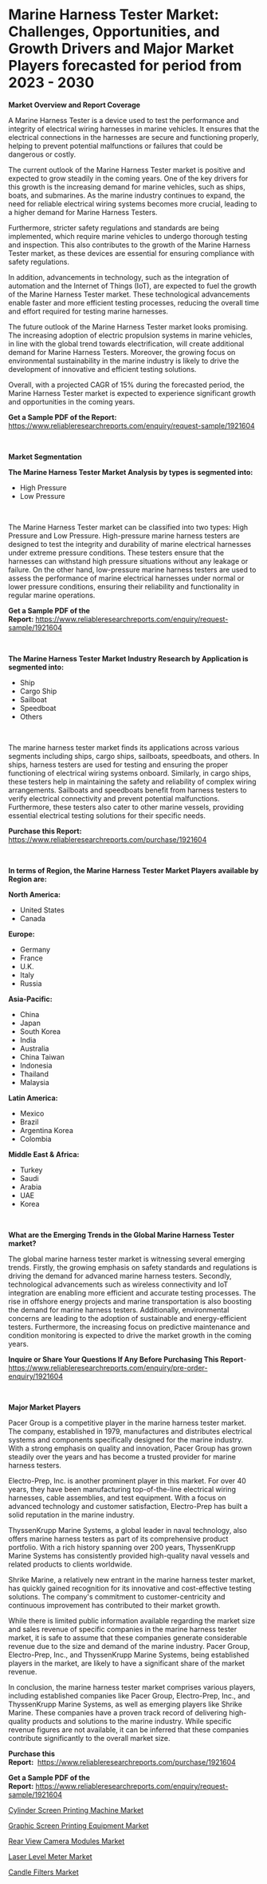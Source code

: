<p><h1>Marine Harness Tester Market: Challenges, Opportunities, and Growth Drivers and Major Market Players forecasted for period from 2023 - 2030</h1></p><p><strong>Market Overview and Report Coverage</strong></p>
<p><p>A Marine Harness Tester is a device used to test the performance and integrity of electrical wiring harnesses in marine vehicles. It ensures that the electrical connections in the harnesses are secure and functioning properly, helping to prevent potential malfunctions or failures that could be dangerous or costly.</p><p>The current outlook of the Marine Harness Tester market is positive and expected to grow steadily in the coming years. One of the key drivers for this growth is the increasing demand for marine vehicles, such as ships, boats, and submarines. As the marine industry continues to expand, the need for reliable electrical wiring systems becomes more crucial, leading to a higher demand for Marine Harness Testers.</p><p>Furthermore, stricter safety regulations and standards are being implemented, which require marine vehicles to undergo thorough testing and inspection. This also contributes to the growth of the Marine Harness Tester market, as these devices are essential for ensuring compliance with safety regulations.</p><p>In addition, advancements in technology, such as the integration of automation and the Internet of Things (IoT), are expected to fuel the growth of the Marine Harness Tester market. These technological advancements enable faster and more efficient testing processes, reducing the overall time and effort required for testing marine harnesses.</p><p>The future outlook of the Marine Harness Tester market looks promising. The increasing adoption of electric propulsion systems in marine vehicles, in line with the global trend towards electrification, will create additional demand for Marine Harness Testers. Moreover, the growing focus on environmental sustainability in the marine industry is likely to drive the development of innovative and efficient testing solutions.</p><p>Overall, with a projected CAGR of 15% during the forecasted period, the Marine Harness Tester market is expected to experience significant growth and opportunities in the coming years.</p></p>
<p><strong>Get a Sample PDF of the Report:</strong> <a href="https://www.reliableresearchreports.com/enquiry/request-sample/1921604">https://www.reliableresearchreports.com/enquiry/request-sample/1921604</a></p>
<p>&nbsp;</p>
<p><strong>Market Segmentation</strong></p>
<p><strong>The Marine Harness Tester Market Analysis by types is segmented into:</strong></p>
<p><ul><li>High Pressure</li><li>Low Pressure</li></ul></p>
<p>&nbsp;</p>
<p><p>The Marine Harness Tester market can be classified into two types: High Pressure and Low Pressure. High-pressure marine harness testers are designed to test the integrity and durability of marine electrical harnesses under extreme pressure conditions. These testers ensure that the harnesses can withstand high pressure situations without any leakage or failure. On the other hand, low-pressure marine harness testers are used to assess the performance of marine electrical harnesses under normal or lower pressure conditions, ensuring their reliability and functionality in regular marine operations.</p></p>
<p><strong>Get a Sample PDF of the Report:</strong>&nbsp;<a href="https://www.reliableresearchreports.com/enquiry/request-sample/1921604">https://www.reliableresearchreports.com/enquiry/request-sample/1921604</a></p>
<p>&nbsp;</p>
<p><strong>The Marine Harness Tester Market Industry Research by Application is segmented into:</strong></p>
<p><ul><li>Ship</li><li>Cargo Ship</li><li>Sailboat</li><li>Speedboat</li><li>Others</li></ul></p>
<p>&nbsp;</p>
<p><p>The marine harness tester market finds its applications across various segments including ships, cargo ships, sailboats, speedboats, and others. In ships, harness testers are used for testing and ensuring the proper functioning of electrical wiring systems onboard. Similarly, in cargo ships, these testers help in maintaining the safety and reliability of complex wiring arrangements. Sailboats and speedboats benefit from harness testers to verify electrical connectivity and prevent potential malfunctions. Furthermore, these testers also cater to other marine vessels, providing essential electrical testing solutions for their specific needs.</p></p>
<p><strong>Purchase this Report:</strong>&nbsp; <a href="https://www.reliableresearchreports.com/purchase/1921604">https://www.reliableresearchreports.com/purchase/1921604</a></p>
<p>&nbsp;</p>
<p><strong>In terms of Region, the Marine Harness Tester Market Players available by Region are:</strong></p>
<p>
    <p> <strong> North America: </strong>
        <ul>
            <li>United States</li>
            <li>Canada</li>
        </ul>
        </p> 
    <p> <strong> Europe: </strong>
        <ul>
            <li>Germany</li>
            <li>France</li>
            <li>U.K.</li>
            <li>Italy</li>
            <li>Russia</li>
        </ul>
        </p> 
    <p> <strong> Asia-Pacific: </strong>
        <ul>
            <li>China</li>
            <li>Japan</li>
            <li>South Korea</li>
            <li>India</li>
            <li>Australia</li>
            <li>China Taiwan</li>
            <li>Indonesia</li>
            <li>Thailand</li>
            <li>Malaysia</li>
        </ul>
        </p> 
    <p> <strong> Latin America: </strong>
        <ul>
            <li>Mexico</li>
            <li>Brazil</li>
            <li>Argentina Korea</li>
            <li>Colombia</li>
        </ul>
        </p> 
    <p> <strong> Middle East & Africa: </strong>
        <ul>
            <li>Turkey</li>
            <li>Saudi</li>
            <li>Arabia</li>
            <li>UAE</li>
            <li>Korea</li>
        </ul>
    </p>
    </p>
<p>&nbsp;</p>
<p><strong>What are the Emerging Trends in the Global Marine Harness Tester market?</strong></p>
<p><p>The global marine harness tester market is witnessing several emerging trends. Firstly, the growing emphasis on safety standards and regulations is driving the demand for advanced marine harness testers. Secondly, technological advancements such as wireless connectivity and IoT integration are enabling more efficient and accurate testing processes. The rise in offshore energy projects and marine transportation is also boosting the demand for marine harness testers. Additionally, environmental concerns are leading to the adoption of sustainable and energy-efficient testers. Furthermore, the increasing focus on predictive maintenance and condition monitoring is expected to drive the market growth in the coming years.</p></p>
<p><strong>Inquire or Share Your Questions If Any Before Purchasing This Report</strong>- <a href="https://www.reliableresearchreports.com/enquiry/pre-order-enquiry/1921604">https://www.reliableresearchreports.com/enquiry/pre-order-enquiry/1921604</a></p>
<p>&nbsp;</p>
<p><strong>Major Market Players</strong></p>
<p><p>Pacer Group is a competitive player in the marine harness tester market. The company, established in 1979, manufactures and distributes electrical systems and components specifically designed for the marine industry. With a strong emphasis on quality and innovation, Pacer Group has grown steadily over the years and has become a trusted provider for marine harness testers.</p><p>Electro-Prep, Inc. is another prominent player in this market. For over 40 years, they have been manufacturing top-of-the-line electrical wiring harnesses, cable assemblies, and test equipment. With a focus on advanced technology and customer satisfaction, Electro-Prep has built a solid reputation in the marine industry.</p><p>ThyssenKrupp Marine Systems, a global leader in naval technology, also offers marine harness testers as part of its comprehensive product portfolio. With a rich history spanning over 200 years, ThyssenKrupp Marine Systems has consistently provided high-quality naval vessels and related products to clients worldwide.</p><p>Shrike Marine, a relatively new entrant in the marine harness tester market, has quickly gained recognition for its innovative and cost-effective testing solutions. The company's commitment to customer-centricity and continuous improvement has contributed to their market growth.</p><p>While there is limited public information available regarding the market size and sales revenue of specific companies in the marine harness tester market, it is safe to assume that these companies generate considerable revenue due to the size and demand of the marine industry. Pacer Group, Electro-Prep, Inc., and ThyssenKrupp Marine Systems, being established players in the market, are likely to have a significant share of the market revenue.</p><p>In conclusion, the marine harness tester market comprises various players, including established companies like Pacer Group, Electro-Prep, Inc., and ThyssenKrupp Marine Systems, as well as emerging players like Shrike Marine. These companies have a proven track record of delivering high-quality products and solutions to the marine industry. While specific revenue figures are not available, it can be inferred that these companies contribute significantly to the overall market size.</p></p>
<p><strong>Purchase this Report:</strong>&nbsp;&nbsp;<a href="https://www.reliableresearchreports.com/purchase/1921604">https://www.reliableresearchreports.com/purchase/1921604</a></p>
<p></p>
<p><strong>Get a Sample PDF of the Report:</strong>&nbsp;<a href="https://www.reliableresearchreports.com/enquiry/request-sample/1921604">https://www.reliableresearchreports.com/enquiry/request-sample/1921604</a></p>
<p><p><a href="https://medium.com/@royross51/analyzing-cylinder-screen-printing-machine-market-global-industry-perspective-and-forecast-2023-9cfacc533eca">Cylinder Screen Printing Machine Market</a></p><p><a href="https://medium.com/@timothychapman46/graphic-screen-printing-equipment-market-comprehensive-assessment-by-type-application-and-d8be0eda1097">Graphic Screen Printing Equipment Market</a></p><p><a href="https://github.com/dringals/Market-Research-Report-List-1/blob/main/rear-view-camera-modules-market.md">Rear View Camera Modules Market</a></p><p><a href="https://www.linkedin.com/pulse/decoding-laser-level-meter-market-deep-dive-latest-trends-eyble/">Laser Level Meter Market</a></p><p><a href="https://www.linkedin.com/pulse/candle-filters-market-size-2023-2030-global-industrial-uzeke/">Candle Filters Market</a></p></p>
